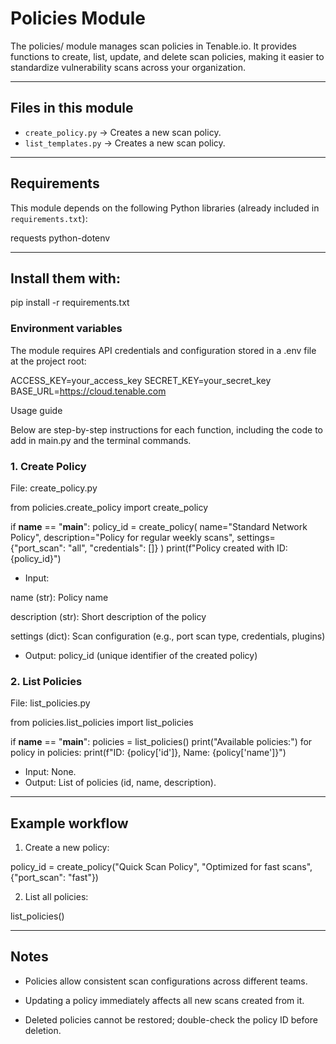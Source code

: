 # Policies Module

The policies/ module manages scan policies in Tenable.io.
It provides functions to create, list, update, and delete scan policies, making it easier to standardize vulnerability scans across your organization.

---

## Files in this module

- `create_policy.py` → Creates a new scan policy.
- `list_templates.py` → Creates a new scan policy.  

---

## Requirements

This module depends on the following Python libraries (already included in `requirements.txt`):

requests
python-dotenv

---

## Install them with:

pip install -r requirements.txt

### Environment variables

The module requires API credentials and configuration stored in a .env file at the project root:

ACCESS_KEY=your_access_key
SECRET_KEY=your_secret_key
BASE_URL=https://cloud.tenable.com

Usage guide

Below are step-by-step instructions for each function, including the code to add in main.py and the terminal commands.

### 1. Create Policy
File: create_policy.py

from policies.create_policy import create_policy

if __name__ == "__main__":
    policy_id = create_policy(
        name="Standard Network Policy",
        description="Policy for regular weekly scans",
        settings={"port_scan": "all", "credentials": []}
    )
    print(f"Policy created with ID: {policy_id}")

* Input: 

name (str): Policy name

description (str): Short description of the policy

settings (dict): Scan configuration (e.g., port scan type, credentials, plugins)

* Output: policy_id (unique identifier of the created policy)

### 2. List Policies
File: list_policies.py

from policies.list_policies import list_policies

if __name__ == "__main__":
    policies = list_policies()
    print("Available policies:")
    for policy in policies:
        print(f"ID: {policy['id']}, Name: {policy['name']}")

* Input: None.
* Output: List of policies (id, name, description).

---

## Example workflow

1. Create a new policy:

policy_id = create_policy("Quick Scan Policy", "Optimized for fast scans", {"port_scan": "fast"})

2. List all policies:

list_policies()

---

## Notes
* Policies allow consistent scan configurations across different teams.

* Updating a policy immediately affects all new scans created from it.

* Deleted policies cannot be restored; double-check the policy ID before deletion.